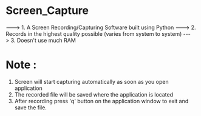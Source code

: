 # Screen_Capture
---> 1. A Screen Recording/Capturing Software built using Python
---> 2. Records in the highest quality possible (varies from system to system)
---> 3. Doesn't use much RAM


# Note : 
  1. Screen will start capturing automatically as soon as you open application
  2. The recorded file will be saved where the application is located
  3. After recording press 'q' button on the application window to exit and save the file.
